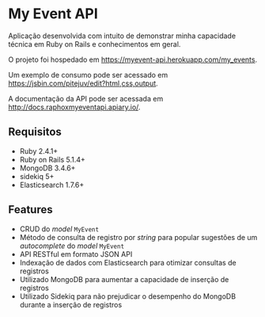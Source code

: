 # My Event API

Aplicação desenvolvida com intuito de demonstrar minha capacidade técnica em Ruby on Rails e conhecimentos em geral.

O projeto foi hospedado em https://myevent-api.herokuapp.com/my_events.

Um exemplo de consumo pode ser acessado em https://jsbin.com/pitejuv/edit?html,css,output.

A documentação da API pode ser acessada em http://docs.raphoxmyeventapi.apiary.io/.

## Requisitos

* Ruby 2.4.1+
* Ruby on Rails 5.1.4+
* MongoDB 3.4.6+
* sidekiq 5+
* Elasticsearch 1.7.6+

## Features

* CRUD do *model* `MyEvent`
* Método de consulta de registro por *string* para popular sugestões de um *autocomplete* do *model* `MyEvent`
* API RESTful em formato JSON API
* Indexação de dados com Elasticsearch para otimizar consultas de registros
* Utilizado MongoDB para aumentar a capacidade de inserção de registros
* Utilizado Sidekiq para não prejudicar o desempenho do MongoDB durante a inserção de registros
